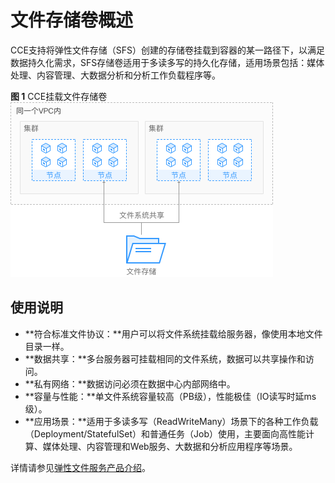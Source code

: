 # 文件存储卷概述<a name="cce_01_0316"></a>

CCE支持将弹性文件存储（SFS）创建的存储卷挂载到容器的某一路径下，以满足数据持久化需求，SFS存储卷适用于多读多写的持久化存储，适用场景包括：媒体处理、内容管理、大数据分析和分析工作负载程序等。

**图 1**  CCE挂载文件存储卷<a name="cce_01_0258_fig1743195012373"></a>  
![](figures/CCE挂载文件存储卷.png "CCE挂载文件存储卷")

## 使用说明<a name="cce_01_0258_section313719276380"></a>

-   **符合标准文件协议：**用户可以将文件系统挂载给服务器，像使用本地文件目录一样。
-   **数据共享：**多台服务器可挂载相同的文件系统，数据可以共享操作和访问。
-   **私有网络：**数据访问必须在数据中心内部网络中。
-   **容量与性能：**单文件系统容量较高（PB级），性能极佳（IO读写时延ms级）。
-   **应用场景：**适用于多读多写（ReadWriteMany）场景下的各种工作负载（Deployment/StatefulSet）和普通任务（Job）使用，主要面向高性能计算、媒体处理、内容管理和Web服务、大数据和分析应用程序等场景。

详情请参见[弹性文件服务产品介绍](https://support.huaweicloud.com/productdesc-sfs/zh-cn_topic_0034428718.html)。

